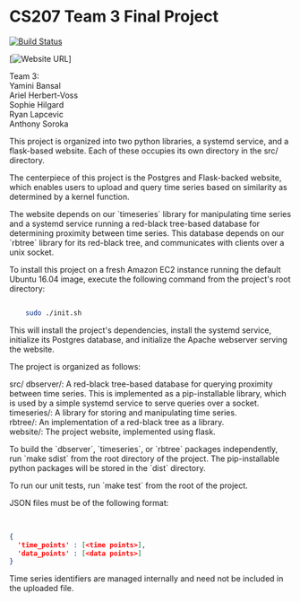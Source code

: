 # CS207 Team 3 Final Project

[![Build Status](https://travis-ci.org/cs207-2016/cs207project.svg?branch=master)](https://travis-ci.org/cs207-2016/cs207project)

[![Website URL](http://ec2-174-129-135-178.compute-1.amazonaws.com/)]

Team 3:<br>
Yamini Bansal<br>
Ariel Herbert-Voss<br>
Sophie Hilgard<br>
Ryan Lapcevic<br>
Anthony Soroka<br>

<p>This project is organized into two python libraries, a systemd service, and a flask-based website. Each of these occupies its own directory in the src/ directory.</p>

<p>The centerpiece of this project is the Postgres and Flask-backed website, which enables users to upload and query time series based on similarity as determined by a kernel function.</p>

<p>The website depends on our `timeseries` library for manipulating time series and a systemd service running a red-black tree-based database for determining proximity between time series. This database depends on our `rbtree` library for its red-black tree, and communicates with clients over a unix socket.</p>

<p>To install this project on a fresh Amazon EC2 instance running the default Ubuntu 16.04 image, execute the following command from the project's root directory:</p>

```bash

	sudo ./init.sh
```

<p>This will install the project's dependencies, install the systemd service, initialize its Postgres database, and initialize the Apache webserver serving the website.</p>

<p> The project is organized as follows:</p>

src/
	dbserver/: A red-black tree-based database for querying proximity between time series. This is implemented as a pip-installable library, which is used by a simple systemd service to serve queries over a socket.<br>
	timeseries/: A library for storing and manipulating time series.<br>
	rbtree/: An implementation of a red-black tree as a library.<br>
	website/: The project website, implemented using flask. <br>

<p>To build the `dbserver`, `timeseries`, or `rbtree` packages independently, run `make sdist` from the root directory of the project. The pip-installable python packages will be stored in the `dist` directory.</p>

<p>To run our unit tests, run `make test` from the root of the project.</p>

<p>JSON files must be of the following format:</p><br>

```json
{
  'time_points' : [<time points>],
  'data_points' : [<data points>]
}
```

<p>Time series identifiers are managed internally and need not be included in the uploaded file.</p>